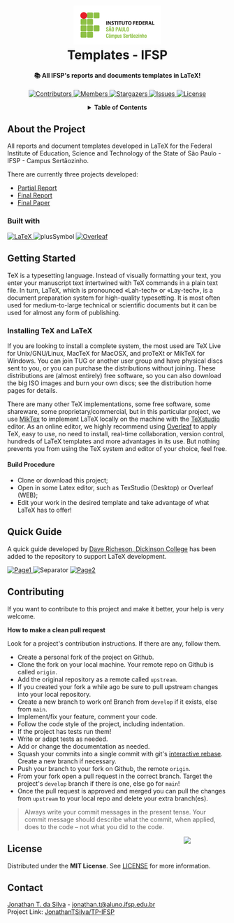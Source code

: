 <!-- PROJECT LOGO -->
<h1 align="center">
  <br>
  <a href="https://github.com/JonathanTSilva/TP-IFSP"><img src="./Images/logo-ifsp2.png" alt="Logo" width="200"></a>
  <br>
  Templates - IFSP
  <br>
</h1>

<h4 align="center">
  📚 All IFSP's reports and documents templates in LaTeX!
</h4>

<!-- PROJECT SHIELDS -->
<p align="center">
  <a href="https://github.com/JonathanTSilva/TP-IFSP/graphs/contributors">
    <img src="https://img.shields.io/github/contributors/JonathanTSilva/TP-IFSP.svg?style=for-the-badge" alt="Contributors">
  </a>
  <a href="https://github.com/JonathanTSilva/TP-IFSP/network/members">
    <img src="https://img.shields.io/github/forks/JonathanTSilva/TP-IFSP.svg?style=for-the-badge" alt="Members">
  </a>
  <a href="https://github.com/JonathanTSilva/TP-IFSP/stargazers">
    <img src="https://img.shields.io/github/stars/JonathanTSilva/TP-IFSP.svg?style=for-the-badge" alt="Stargazers">
  </a>
  <a href="https://github.com/JonathanTSilva/TP-IFSP/issues">
    <img src="https://img.shields.io/github/issues/JonathanTSilva/TP-IFSP.svg?style=for-the-badge" alt="Issues">
  </a>
  <a href="https://github.com/JonathanTSilva/TP-IFSP/blob/main/LICENSE">
    <img src="https://img.shields.io/github/license/JonathanTSilva/TP-IFSP.svg?style=for-the-badge" alt="License">
  </a>
</p>

<!-- TABLE OF CONTENTS -->
<details close="close" align="center">
  <summary><b>Table of Contents</b></summary>
          <a href="#about-the-project">About The Project</a> |
          <a href="#getting-started">Getting Started</a> |
          <a href="#quick-guide">Quick Guide</a> |
          <a href="#contributing">Contributing</a> |
          <a href="#license">License</a> |
          <a href="#contact">Contact</a>
</details>

## About the Project
All reports and document templates developed in LaTeX for the Federal Institute of Education, Science and Technology of the State of São Paulo - IFSP - Campus Sertãozinho.

There are currently three projects developed:
* [Partial Report](https://github.com/JonathanTSilva/TP-IFSP/tree/main/Template%20-%20Relat%C3%B3rio%20Parcial%20(IFSP))
* [Final Report](https://github.com/JonathanTSilva/TP-IFSP/tree/main/Template%20-%20Relat%C3%B3rio%20Final%20(IFSP))
* [Final Paper](https://github.com/JonathanTSilva/TP-IFSP/tree/main/Template%20-%20TCC%20(IFSP))

### Built with

<p float="left">
  <a href="https://www.latex-project.org/">
    <img height="35" src="https://upload.wikimedia.org/wikipedia/commons/thumb/9/92/LaTeX_logo.svg/1200px-LaTeX_logo.svg.png" alt="LaTeX">
  </a>
  <img height="40" src="https://s3.amazonaws.com/static.graphemica.com/glyphs/i300s/000/001/283/original/002B-300x300.png?1275289856" alt="plusSymbol">
  <a href="https://pt.overleaf.com/">
    <img height="40" src="https://images.ctfassets.net/nrgyaltdicpt/6gsvc5Ogjmu04I4Miu0uGg/cb1d4391717d2ab8d5e42ede6fb0eef1/overleaf_wide_colour_light_bg.png" alt="Overleaf">
  </a>
</p>

## Getting Started

TeX is a typesetting language. Instead of visually formatting your text, you enter your manuscript text intertwined with TeX commands in a plain text file. In turn, LaTeX, which is pronounced «Lah-tech» or «Lay-tech», is a document preparation system for high-quality typesetting. It is most often used for medium-to-large technical or scientific documents but it can be used for almost any form of publishing.

### Installing TeX and LaTeX

If you are looking to install a complete system, the most used are TeX Live for Unix/GNU/Linux, MacTeX for MacOSX, and proTeXt or MikTeX for Windows. You can join TUG or another user group and have physical discs sent to you, or you can purchase the distributions without joining. These distributions are (almost entirely) free software, so you can also download the big ISO images and burn your own discs; see the distribution home pages for details.

There are many other TeX implementations, some free software, some shareware, some proprietary/commercial, but in this particular project, we use [MikTex](https://miktex.org/) to implement LaTeX locally on the machine with the [TeXstudio](https://www.texstudio.org/) editor. As an online editor, we highly recommend using [Overleaf](https://www.overleaf.com/) to apply TeX, easy to use, no need to install, real-time collaboration, version control, hundreds of LaTeX templates and more advantages in its use. But nothing prevents you from using the TeX system and editor of your choice, feel free.

#### Build Procedure

 * Clone or download this project;
 * Open in some Latex editor, such as TexStudio (Desktop) or Overleaf (WEB);
 * Edit your work in the desired template and take advantage of what LaTeX has to offer!
 
## Quick Guide

A quick guide developed by [Dave Richeson, Dickinson College](http://divisbyzero.com/) has been added to the repository to support LaTeX development.

<p float="left">
  <a href="https://github.com/JonathanTSilva/TP-IFSP/blob/main/LaTeX%20-%20Quick%20Guide.pdf">
    <img width="350" src="https://user-images.githubusercontent.com/58694273/136474512-49a16c2e-c326-4e8b-9392-f3d1ab15d626.png" alt="Page1">
  </a>
  <img width="50" src="https://upload.wikimedia.org/wikipedia/commons/thumb/8/89/HD_transparent_picture.png/800px-HD_transparent_picture.png" alt="Separator">
  <a href="https://github.com/JonathanTSilva/TP-IFSP/blob/main/LaTeX%20-%20Quick%20Guide.pdf">
    <img width="350" src="https://user-images.githubusercontent.com/58694273/136474575-4164c30a-1013-468d-b4b7-0996b46a9bf0.png" alt="Page2">
  </a>
</p>

## Contributing

If you want to contribute to this project and make it better, your help is very welcome.

**How to make a clean pull request**

Look for a project's contribution instructions. If there are any, follow them.

- Create a personal fork of the project on Github.
- Clone the fork on your local machine. Your remote repo on Github is called `origin`.
- Add the original repository as a remote called `upstream`.
- If you created your fork a while ago be sure to pull upstream changes into your local repository.
- Create a new branch to work on! Branch from `develop` if it exists, else from `main`.
- Implement/fix your feature, comment your code.
- Follow the code style of the project, including indentation.
- If the project has tests run them!
- Write or adapt tests as needed.
- Add or change the documentation as needed.
- Squash your commits into a single commit with git's [interactive rebase](https://www.atlassian.com/br/git/tutorials/rewriting-history/git-rebase). Create a new branch if necessary.
- Push your branch to your fork on Github, the remote `origin`.
- From your fork open a pull request in the correct branch. Target the project's `develop` branch if there is one, else go for `main`!
- Once the pull request is approved and merged you can pull the changes from `upstream` to your local repo and delete
your extra branch(es).

> Always write your commit messages in the present tense. Your commit message should describe what the commit, when applied, does to the code – not what you did to the code.

<!-- MIT License -->
<a href="https://github.com/JonathanTSilva/TP-IFSP/blob/main/LICENSE"><img width="100px" src="https://miro.medium.com/max/886/1*C87EjxGeMPrkTuVRVWVg4w.png" align="right" /></a>

## License
Distributed under the **MIT License**. See [LICENSE](https://github.com/JonathanTSilva/TP-IFSP/blob/main/LICENSE) for more information.

## Contact
[Jonathan T. da Silva](https://www.linkedin.com/in/JonathanTSilva/) - jonathan.t@aluno.ifsp.edu.br <br/>
Project Link: [JonathanTSilva/TP-IFSP](https://github.com/JonathanTSilva/TP-IFSP)

<!-- MARKDOWN LINKS & IMAGES -->
<!-- Caso utilize as imagens em markdown, sempre seguir este padrão!-->
<!--
[![Contributors][contributors-shield]][contributors-url]
[![Forks][forks-shield]][forks-url]
[![Stargazers][stars-shield]][stars-url]
[![Issues][issues-shield]][issues-url]
[![MIT License][license-shield]][license-url]
[![LinkedIn][linkedin-shield]][linkedin-url]
-->

<!-- https://www.markdownguide.org/basic-syntax/#reference-style-links -->
<!--
[contributors-shield]: https://img.shields.io/github/contributors/JonathanTSilva/TP-IFSP.svg?style=for-the-badge
[contributors-url]: https://github.com/JonathanTSilva/TP-IFSP/graphs/contributors
[forks-shield]: https://img.shields.io/github/forks/JonathanTSilva/TP-IFSP.svg?style=for-the-badge
[forks-url]: https://github.com/JonathanTSilva/TP-IFSP/network/members
[stars-shield]: https://img.shields.io/github/stars/JonathanTSilva/TP-IFSP.svg?style=for-the-badge
[stars-url]: https://github.com/JonathanTSilva/TP-IFSP/stargazers
[issues-shield]: https://img.shields.io/github/issues/JonathanTSilva/TP-IFSP.svg?style=for-the-badge
[issues-url]: https://github.com/JonathanTSilva/TP-IFSP/issues
[license-shield]: https://img.shields.io/github/license/JonathanTSilva/TP-IFSP.svg?style=for-the-badge
[license-url]: https://github.com/JonathanTSilva/TP-IFSP/blob/main/LICENSE
[linkedin-shield]: https://img.shields.io/badge/-LinkedIn-black.svg?style=for-the-badge&logo=linkedin&colorB=555
[linkedin-url]: https://www.linkedin.com/in/JonathanTSilva/
-->
<!-- [product-screenshot]: -->

